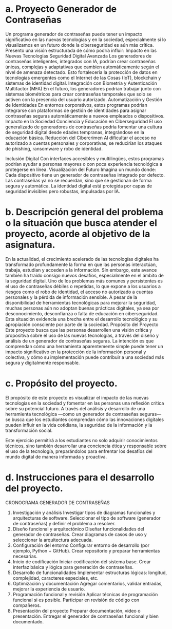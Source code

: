 # a. Proyecto Generador de Contraseñas 
Un programa generador de contraseñas puede tener un impacto significativo en las nuevas tecnologías y en la sociedad, especialmente si lo visualizamos en un futuro donde la ciberseguridad es aún más crítica. Presento una visión estructurada de cómo podría influir:
Impacto en las Nuevas Tecnologías
Seguridad Digital Avanzada
Los generadores de contraseñas inteligentes, integrados con IA, podrían crear contraseñas únicas, complejas y adaptativas que cambien automáticamente según el nivel de amenaza detectado.
Esto fortalecería la protección de datos en tecnologías emergentes como el Internet de las Cosas (IoT), blockchain y sistemas de identidad digital.
Integración con Biometría y Autenticación Multifactor (MFA)
En el futuro, los generadores podrían trabajar junto con sistemas biométricos para crear contraseñas temporales que solo se activen con la presencia del usuario autorizado.
Automatización y Gestión de Identidades
En entornos corporativos, estos programas podrían integrarse con plataformas de gestión de identidades para asignar contraseñas seguras automáticamente a nuevos empleados o dispositivos.
Impacto en la Sociedad
Conciencia y Educación en Ciberseguridad
El uso generalizado de generadores de contraseñas podría fomentar una cultura de seguridad digital desde edades tempranas, integrándose en la educación básica.
Reducción del Cibercrimen
Al dificultar el acceso no autorizado a cuentas personales y corporativas, se reducirían los ataques de phishing, ransomware y robo de identidad.

Inclusión Digital
Con interfaces accesibles y multilingües, estos programas podrían ayudar a personas mayores o con poca experiencia tecnológica a protegerse en línea.
Visualización del Futuro
Imagina un mundo donde:
Cada dispositivo tiene un generador de contraseñas integrado por defecto.
Las contraseñas ya no se recuerdan, sino que se gestionan de forma segura y automática.
La identidad digital está protegida por capas de seguridad invisibles pero robustas, impulsadas por IA.
# b. Descripción general del problema o la situación que busca atender el proyecto, acorde al objetivo de la asignatura. 
En la actualidad, el crecimiento acelerado de las tecnologías digitales ha transformado profundamente la forma en que las personas interactúan, trabaja, estudian y acceden a la información. Sin embargo, este avance también ha traído consigo nuevos desafíos, especialmente en el ámbito de la seguridad digital. Uno de los problemas más comunes y persistentes es el uso de contraseñas débiles o repetidas, lo que expone a los usuarios a riesgos como el robo de identidad, el acceso no autorizado a cuentas personales y la pérdida de información sensible.
A pesar de la disponibilidad de herramientas tecnológicas para mejorar la seguridad, muchas personas aún no adoptan buenas prácticas digitales, ya sea por desconocimiento, desconfianza o falta de educación en ciberseguridad. Esta situación evidencia una brecha entre el desarrollo tecnológico y su apropiación consciente por parte de la sociedad.
Propósito del Proyecto
Este proyecto busca que las personas desarrollen una visión crítica y propositiva sobre el uso de las nuevas tecnologías, a través del diseño y análisis de un generador de contraseñas seguras. La intención es que comprendan cómo una herramienta aparentemente simple puede tener un impacto significativo en la protección de la información personal y colectiva, y cómo su implementación puede contribuir a una sociedad más segura y digitalmente responsable.
 
# c. Propósito del proyecto. 
El propósito de este proyecto es visualizar el impacto de las nuevas tecnologías en la sociedad y fomentar en las personas una reflexión crítica sobre su potencial futuro. A través del análisis y desarrollo de una herramienta tecnológica —como un generador de contraseñas seguras— se busca que los estudiantes comprendan cómo las innovaciones digitales pueden influir en la vida cotidiana, la seguridad de la información y la transformación social.

Este ejercicio permitirá a los estudiantes no solo adquirir conocimientos técnicos, sino también desarrollar una conciencia ética y responsable sobre el uso de la tecnología, preparándolos para enfrentar los desafíos del mundo digital de manera informada y proactiva.
 

# d. Instrucciones para el desarrollo del proyecto.  
CRONOGRAMA GENERADOR DE CONTRASEÑAS
1. Investigación y análisis	
Investigar tipos de diagramas funcionales y arquitecturas de software. Seleccionar el tipo de software (generador de contraseñas) y definir el problema a resolver.
2. Diseño funcional y arquitectónico
Diseñar funcionalidades del generador de contraseñas. Crear diagramas de casos de uso y seleccionar la arquitectura adecuada.
3. Configuración del entorno
Configurar entorno de desarrollo (por ejemplo, Python + GitHub). Crear repositorio y preparar herramientas necesarias.
4. Inicio de codificación
Iniciar codificación del sistema base. Crear interfaz básica y lógica para generación de contraseñas.
5. Desarrollo de funcionalidades
Implementar estructuras lógicas: longitud, complejidad, caracteres especiales, etc.
6. Optimización y documentación
Agregar comentarios, validar entradas, mejorar la experiencia de usuario.
7. Programación funcional y revisión
Aplicar técnicas de programación funcional si es posible. Participar en revisión de código con compañeros.
8. Presentación del proyecto
Preparar documentación, video o presentación. Entregar el generador de contraseñas funcional y bien documentado.

